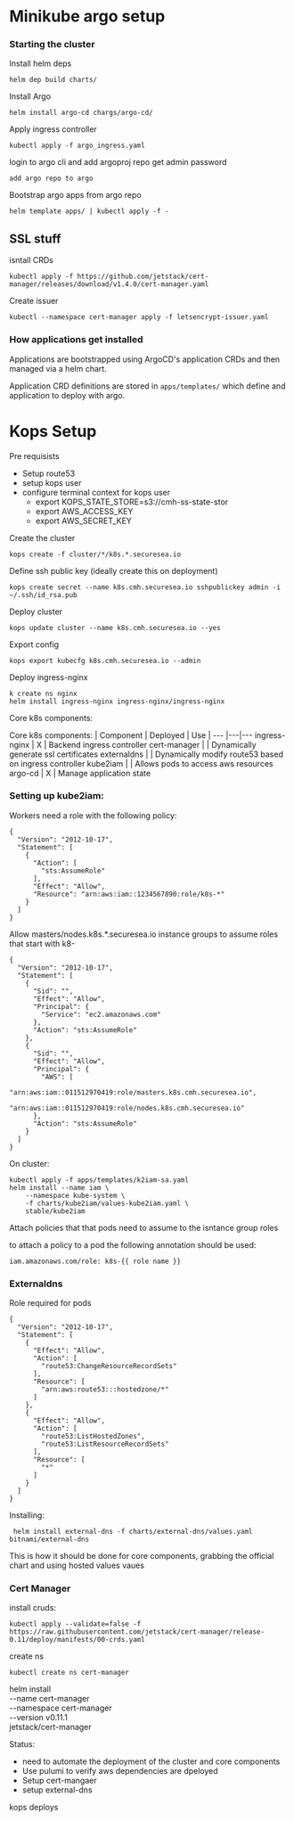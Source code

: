 # Minikube argo setup

### Starting the cluster
Install helm deps
```
helm dep build charts/
```

Install Argo
```
helm install argo-cd chargs/argo-cd/
```

Apply ingress controller
```
kubectl apply -f argo_ingress.yaml
```

login to argo cli and add argoproj repo 
get admin password
```
add argo repo to argo
```

Bootstrap argo apps from argo repo
```
helm template apps/ | kubectl apply -f -
```

## SSL stuff
isntall CRDs
```
kubectl apply -f https://github.com/jetstack/cert-manager/releases/download/v1.4.0/cert-manager.yaml
```
Create issuer
```
kubectl --namespace cert-manager apply -f letsencrypt-issuer.yaml
```

### How applications get installed
Applications are bootstrapped using ArgoCD's application CRDs and then managed via a helm chart. 

Application CRD definitions are stored in `apps/templates/` which define and application to deploy with argo. 

# Kops Setup

Pre requisists
- Setup route53 
- setup kops user
- configure terminal context for kops user
    - export KOPS_STATE_STORE=s3://cmh-ss-state-stor
    - export AWS_ACCESS_KEY
    - export AWS_SECRET_KEY 
  
Create the cluster
```
kops create -f cluster/*/k8s.*.securesea.io
```

Define ssh public key (ideally create this on deployment)
```
kops create secret --name k8s.cmh.securesea.io sshpublickey admin -i ~/.ssh/id_rsa.pub
```

Deploy cluster 
```
kops update cluster --name k8s.cmh.securesea.io --yes 
```

Export config
```
kops export kubecfg k8s.cmh.securesea.io --admin
```

Deploy ingress-nginx
```
k create ns nginx
helm install ingress-nginx ingress-nginx/ingress-nginx
```

Core k8s components:

Core k8s components:
| Component | Deployed | Use |
--- |---|---
ingress-nginx | X | Backend ingress controller
cert-manager | | Dynamically generate ssl certificates
externaldns | | Dynamically modify route53 based on ingress controller
kube2iam | | Allows pods to access aws resources
argo-cd | X | Manage application state

### Setting up kube2iam:
Workers need a role with the following policy:
```
{
  "Version": "2012-10-17",
  "Statement": [
    {
      "Action": [
        "sts:AssumeRole"
      ],
      "Effect": "Allow",
      "Resource": "arn:aws:iam::1234567890:role/k8s-*"
    }
  ]
}
```

Allow masters/nodes.k8s.*.securesea.io instance groups to assume roles that start with k8-
```
{
  "Version": "2012-10-17",
  "Statement": [
    {
      "Sid": "",
      "Effect": "Allow",
      "Principal": {
        "Service": "ec2.amazonaws.com"
      },
      "Action": "sts:AssumeRole"
    },
    {
      "Sid": "",
      "Effect": "Allow",
      "Principal": {
        "AWS": [
            "arn:aws:iam::011512970419:role/masters.k8s.cmh.securesea.io",
            "arn:aws:iam::011512970419:role/nodes.k8s.cmh.securesea.io"
      },
      "Action": "sts:AssumeRole"
    }
  ]
}
```

On cluster:
```
kubectl apply -f apps/templates/k2iam-sa.yaml
helm install --name iam \
    --namespace kube-system \
    -f charts/kube2iam/values-kube2iam.yaml \
    stable/kube2iam
```
Attach policies that that pods need to assume to the isntance group roles

to attach a policy to a pod the following annotation should be used:
```
iam.amazonaws.com/role: k8s-{{ role name }}
```

### Externaldns
Role required for pods
```
{
  "Version": "2012-10-17",
  "Statement": [
    {
      "Effect": "Allow",
      "Action": [
        "route53:ChangeResourceRecordSets"
      ],
      "Resource": [
        "arn:aws:route53:::hostedzone/*"
      ]
    },
    {
      "Effect": "Allow",
      "Action": [
        "route53:ListHostedZones",
        "route53:ListResourceRecordSets"
      ],
      "Resource": [
        "*"
      ]
    }
  ]
}
```

Installing:
```
 helm install external-dns -f charts/external-dns/values.yaml bitnami/external-dns 
 ```
 This is how it should be done for core components, grabbing the official chart and using hosted values vaues

### Cert Manager
install cruds:
```
kubectl apply --validate=false -f https://raw.githubusercontent.com/jetstack/cert-manager/release-0.11/deploy/manifests/00-crds.yaml
```

create ns
```
kubectl create ns cert-manager
```

helm install \
  --name cert-manager \
  --namespace cert-manager \
  --version v0.11.1 \
  jetstack/cert-manager



Status:
- need to automate the deployment of the cluster and core components
- Use pulumi to verify aws dependencies are dpeloyed
- Setup cert-mangaer
- setup external-dns

kops deploys